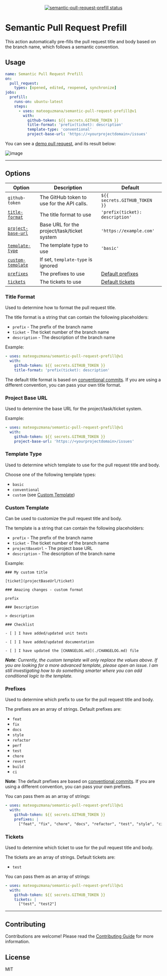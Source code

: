 <p align="center">
  <a href="https://github.com/mateoguzmana/semantic-pull-request-prefill/actions"><img alt="semantic-pull-request-prefill status" src="https://github.com/mateoguzmana/semantic-pull-request-prefill/workflows/build-test/badge.svg"></a>
</p>

# Semantic Pull Request Prefill

This action automatically pre-fills the pull request title and body based on the branch name, which follows a semantic convention.

## Usage

```yaml
name: Semantic Pull Request Prefill
on:
  pull_request:
    types: [opened, edited, reopened, synchronize]
jobs:
  prefill:
    runs-on: ubuntu-latest
    steps:
      - uses: mateoguzmana/semantic-pull-request-prefill@v1
        with:
          github-token: ${{ secrets.GITHUB_TOKEN }}
          title-format: 'prefix(ticket): description'
          template-type: 'conventional'
          project-base-url: 'https://<yourprojectdomain>/issues'
```

You can see a [demo pull request](https://github.com/mateoguzmana/semantic-pull-request-prefill/pull/42), and its result below:

![image](https://user-images.githubusercontent.com/20783123/226745402-14f12b89-14a6-4aab-879b-d1739a99365c.png)

---

## Options

| Option                                  | Description                                 | Default                         |
| --------------------------------------- | ------------------------------------------- | ------------------------------- |
| `github-token`                          | The GitHub token to use for the API calls.  | `${{ secrets.GITHUB_TOKEN }}`   |
| [`title-format`](#title-format)         | The title format to use                     | `'prefix(ticket): description'` |
| [`project-base-url`](#project-base-url) | Base URL for the project/task/ticket system | `'https://example.com'`         |
| [`template-type`](#template-type)       | The template type to use                    | `'basic'`                       |
| [`custom-template`](#custom-template)   | If set, `template-type` is ignored          |                                 |
| [`prefixes`](#prefixes)                 | The prefixes to use                         | [Default prefixes](#prefixes)   |
| [`tickets`](#tickets)                   | The tickets to use                          | [Default tickets](#tickets)     |

### Title Format

Used to determine how to format the pull request title.

The title format is a string that can contain the following placeholders:

- `prefix` - The prefix of the branch name
- `ticket` - The ticket number of the branch name
- `description` - The description of the branch name

Example:

```yaml
- uses: mateoguzmana/semantic-pull-request-prefill@v1
  with:
    github-token: ${{ secrets.GITHUB_TOKEN }}
    title-format: 'prefix(ticket): description'
```

The default title format is based on [conventional commits](https://www.conventionalcommits.org/en/v1.0.0/). If you are using a different convention, you can pass your own title format.

### Project Base URL

Used to determine the base URL for the project/task/ticket system.

Example:

```yaml
- uses: mateoguzmana/semantic-pull-request-prefill@v1
  with:
    github-token: ${{ secrets.GITHUB_TOKEN }}
    project-base-url: 'https://<yourprojectdomain>/issues'
```

### Template Type

Used to determine which template to use for the pull request title and body.

Choose one of the following template types:

- `basic`
- `conventional`
- `custom` (see [Custom Template](#custom-template))

### Custom Template

Can be used to customize the pull request title and body.

The template is a string that can contain the following placeholders:

- `prefix` - The prefix of the branch name
- `ticket` - The ticket number of the branch name
- `projectBaseUrl` - The project base URL
- `description` - The description of the branch name

Example:

```
### My custom title

[ticket](projectBaseUrl/ticket)

### Amazing changes - custom format

prefix

### Description

> description

### Checklist

- [ ] I have added/updated unit tests

- [ ] I have added/updated documentation

- [ ] I have updated the [CHANGELOG.md](./CHANGELOG.md) file
```

_**Note**: Currently, the custom template will only replace the values above. If you are looking for a more advanced template, please open an issue. I am still investigating how to do something smarter where you can add conditional logic to the template._

### Prefixes

Used to determine which prefix to use for the pull request title and body.

The prefixes are an array of strings. Default prefixes are:

- `feat`
- `fix`
- `docs`
- `style`
- `refactor`
- `perf`
- `test`
- `chore`
- `revert`
- `build`
- `ci`

**Note**: The default prefixes are based on [conventional commits](https://www.conventionalcommits.org/en/v1.0.0/). If you are using a different convention, you can pass your own prefixes.

You can pass them as an array of strings:

```yaml
- uses: mateoguzmana/semantic-pull-request-prefill@v1
  with:
    github-token: ${{ secrets.GITHUB_TOKEN }}
    prefixes: |
      ["feat", "fix", "chore", "docs", "refactor", "test", "style", "ci", "perf", "build"]
```

### Tickets

Used to determine which ticket to use for the pull request title and body.

The tickets are an array of strings. Default tickets are:

- `test`

You can pass them as an array of strings:

```yaml
- uses: mateoguzmana/semantic-pull-request-prefill@v1
  with:
    github-token: ${{ secrets.GITHUB_TOKEN }}
    tickets: |
      ["test", "test2"]
```

---

## Contributing

Contributions are welcome! Please read the [Contributing Guide](CONTRIBUTING.md) for more information.

## License

MIT
